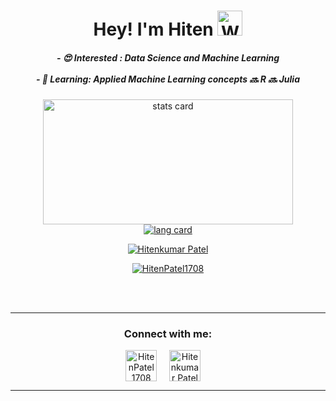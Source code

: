 
 <!---
Inspired from:
https://github.com/snehangsude
 --->

 
 <h1 align="center">Hey! I'm Hiten <img src="https://raw.githubusercontent.com/nixin72/nixin72/master/wave.gif" 
          alt="Waving hand animated gif"
          height="40"
          width="40"/></h1>


 <div align='center'>
 <h5>
   - 😍 Interested : Data Science and Machine Learning<br><br>
   - 🌱 Learning: Applied Machine Learning concepts 🔜 R 🔜 Julia
 </h5>
 </div>

 <p>
   <a align= "center" href="https://github.com/Hiten1708">
 <div align='center'>
     <img alt= "stats card" height="200px" width="400" src="https://github-readme-stats.vercel.app/api?username=Hiten1708&theme=gotham&show_icons=true&count_private=true" />
 </div>
 <div align='center'>
     <img alt="lang card" src="https://github-readme-stats.vercel.app/api/top-langs?username=Hiten1708&theme=gotham">  
 </div>
   
 </p>
 <p align="center"> <img src="https://komarev.com/ghpvc/?username=Hiten1708&label=Views 👀&color=003638&style=flat" alt="Hitenkumar Patel" /> </p>
 <p align="center"> <a href="https://twitter.com/HitenPatel1708" target="blank"><img src="https://img.shields.io/twitter/follow/HitenPatel1708?logo=twitter&style=for-the-badge" alt="HitenPatel1708" /></a>
 </p>


 
 <br><br>
 <hr>
 <h3 align="center">Connect with me:</h3>
 <div align="center">
 <a href="https://twitter.com/HitenPatel1708" target="blank"><img align="center" src="https://image.flaticon.com/icons/png/512/1384/1384065.png" alt="HitenPatel1708" height="50" width="50" /></a> &nbsp;&nbsp;&nbsp;
 <a href="https://www.linkedin.com/ca/hitenkumar-patel-79287b1a8" target="blank"><img align="center" src="https://image.flaticon.com/icons/png/512/174/174857.png" alt="Hitenkumar Patel" height="50" width="50" /></a>&nbsp;&nbsp;&nbsp;&nbsp;
 </div>
 <hr>


